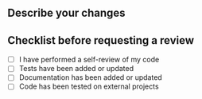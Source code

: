 ## Describe your changes

## Checklist before requesting a review
- [ ] I have performed a self-review of my code
- [ ] Tests have been added or updated
- [ ] Documentation has been added or updated
- [ ] Code has been tested on external projects
